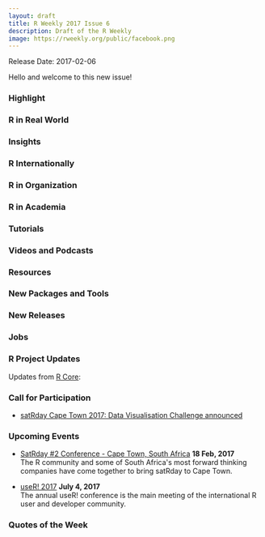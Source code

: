 ```yaml
---
layout: draft
title: R Weekly 2017 Issue 6
description: Draft of the R Weekly
image: https://rweekly.org/public/facebook.png
---
```


Release Date: 2017-02-06

Hello and welcome to this new issue!

### Highlight





### R in Real World


### Insights



### R Internationally



### R in Organization



### R in Academia 



### Tutorials



### Videos and Podcasts




### Resources



### New Packages and Tools




### New Releases



### Jobs




### R Project Updates

Updates from [R Core](http://developer.r-project.org/blosxom.cgi/R-devel/NEWS):



### Call for Participation

+ [satRday Cape Town 2017: Data Visualisation Challenge announced](http://capetown2017.satrdays.org/#visualisation)

### Upcoming Events

+ [SatRday #2 Conference - Cape Town, South Africa](http://capetown2017.satrdays.org/) **18 Feb, 2017** <br />
The R community and some of South Africa's most forward thinking companies have come together to bring satRday to Cape Town.

+ [useR! 2017](http://user2017.brussels/) **July 4, 2017** <br />
The annual useR! conference is the main meeting of the international R user and developer community.

### Quotes of the Week


